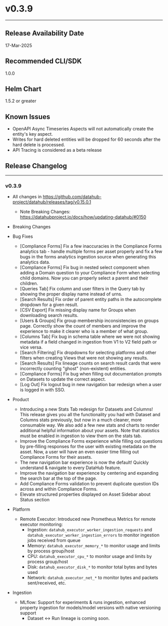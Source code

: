 # v0.3.9
---

Release Availability Date
---
17-Mar-2025

Recommended CLI/SDK
---
1.0.0

Helm Chart
---
1.5.2 or greater

## Known Issues

- OpenAPI Async Timeseries Aspects will not automatically create the entity's key aspect.
- Writes for hard deleted entities will be dropped for 60 seconds after the hard delete is processed.
- API Tracing is considered as a beta release

## Release Changelog
---

### v0.3.9

- All changes in https://github.com/datahub-project/datahub/releases/tag/v0.15.0.1
    - Note Breaking Changes: https://datahubproject.io/docs/how/updating-datahub/#0150

- Breaking Changes

- Bug Fixes

  - [Compliance Forms] Fix a few inaccuracies in the Compliance Forms analytics tab - handle multiple forms per asset properly and fix a few bugs in the forms analytics ingestion source when generating this analytics data.
  - [Compliance Forms] Fix bug in nested select component when adding a Domain question to your Compliance Form when selecting child domains. Now you can properly select a parent and their children.
  - [Queries Tab] Fix column and user filters in the Query tab by showing the proper display name instead of urns.
  - [Search Results] Fix order of parent entity paths in the autocomplete dropdown for a given result.
  - [CSV Export] Fix missing display name for Groups when downloading search results.
  - [Users & Groups] Fix group membership inconsistencies on groups page. Correctly show the count of members and improve the experience to make it clearer who is a member of what group.
  - [Columns Tab] Fix bug in schema table where we were not showing metadata if a field changed in ingestion from V1 to V2 field path or vice versa.
  - [Search Filtering] Fix dropdowns for selecting platforms and other filters when creating Views that were not showing any results.
  - [Search Results] Fix lineage counts on search result cards that were incorrectly counting "ghost" (non-existent) entities.
  - [Compliance Forms] Fix bug when filling out documentation prompts on Datasets to update the correct aspect.
  - [Log Out] Fix logout bug in new navigation bar redesign when a user is logged in with SSO.


- Product

  - Introducing a new Stats Tab redesign for Datasets and Columns! This release gives you all the functionality you had with Dataset and Columns stats previously, but now in a much cleaner, more consumable way. We also add a few new stats and charts to render additional helpful information about your assets. Note that statistics must be enabled in ingestion to view them on the stats tab. 
  - Improve the Compliance Forms experience while filling out questions by pre-filling responses for the user with existing metadata on the asset. Now, a user will have an even easier time filling out Compliance Forms for their assets.
  - The new navigation bar experience is now the default! Quickly understand & navigate to every DataHub feature. 
  - Improve the navigation bar experience by centering and expanding the search bar at the top of the page.
  - Add Compliance Forms validation to prevent duplicate question IDs across and within Compliance Forms.
  - Elevate structured properties displayed on Asset Sidebar about Status section

- Platform

  - Remote Executor: Introduced new Prometheus Metrics for remote executor monitoring:
    - Ingestion: `datahub_executor_worker_ingestion_requests` and `datahub_executor_worker_ingestion_errors` to monitor ingestion jobs received from queue
    - Memory: `datahub_executor_memory_*` to monitor usage and limits by process group/host
    - CPU: `datahub_executor_cpu_*` to monitor usage and limits by process group/host
    - Disk: `datahub_executor_disk_*` to monitor total bytes and bytes used
    - Network: `datahub_executor_net_*` to monitor bytes and packets sent/received, etc. 

- Ingestion 
  - MLflow: Support for experiments & runs ingestion, enhanced property ingestion for models/model versions with native versioning support
    - Dataset ↔ Run lineage is coming soon.
